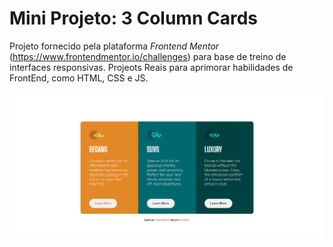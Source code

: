 # Mini Projeto: 3 Column Cards

Projeto fornecido pela plataforma *Frontend Mentor* (https://www.frontendmentor.io/challenges) para base de treino de interfaces responsivas. Projeots Reais para aprimorar habilidades de FrontEnd, como HTML, CSS e JS. 

<img src="/assets/images/3columnCards.png">